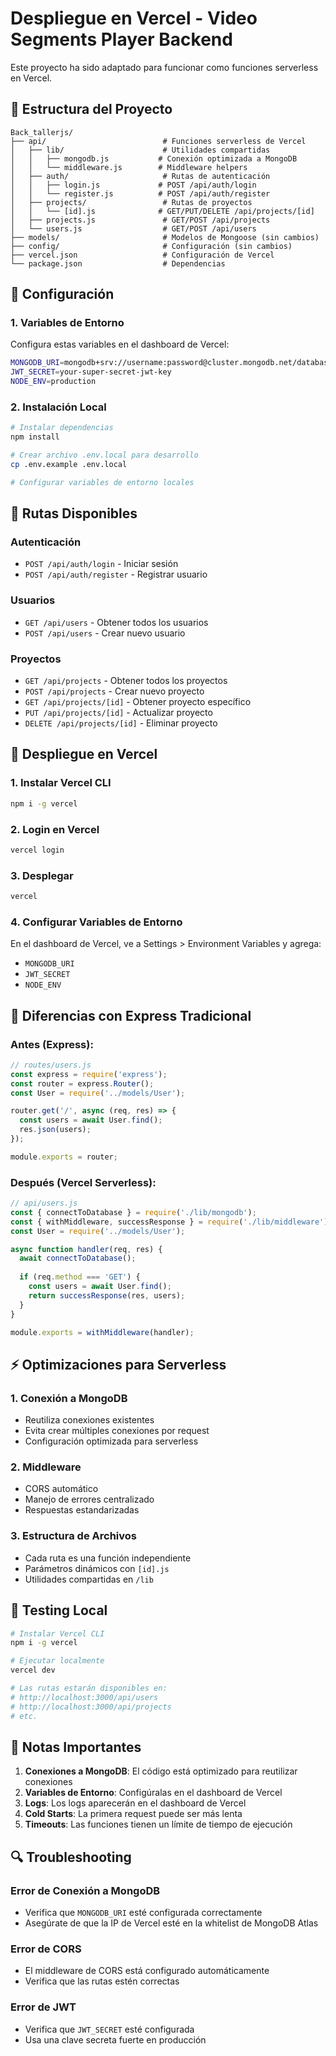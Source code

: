 # Despliegue en Vercel - Video Segments Player Backend

Este proyecto ha sido adaptado para funcionar como funciones serverless en Vercel.

## 🚀 Estructura del Proyecto

```
Back_tallerjs/
├── api/                          # Funciones serverless de Vercel
│   ├── lib/                      # Utilidades compartidas
│   │   ├── mongodb.js           # Conexión optimizada a MongoDB
│   │   └── middleware.js        # Middleware helpers
│   ├── auth/                     # Rutas de autenticación
│   │   ├── login.js             # POST /api/auth/login
│   │   └── register.js          # POST /api/auth/register
│   ├── projects/                 # Rutas de proyectos
│   │   └── [id].js              # GET/PUT/DELETE /api/projects/[id]
│   ├── projects.js               # GET/POST /api/projects
│   └── users.js                  # GET/POST /api/users
├── models/                       # Modelos de Mongoose (sin cambios)
├── config/                       # Configuración (sin cambios)
├── vercel.json                   # Configuración de Vercel
└── package.json                  # Dependencias
```

## 🔧 Configuración

### 1. Variables de Entorno

Configura estas variables en el dashboard de Vercel:

```bash
MONGODB_URI=mongodb+srv://username:password@cluster.mongodb.net/database
JWT_SECRET=your-super-secret-jwt-key
NODE_ENV=production
```

### 2. Instalación Local

```bash
# Instalar dependencias
npm install

# Crear archivo .env.local para desarrollo
cp .env.example .env.local

# Configurar variables de entorno locales
```

## 📡 Rutas Disponibles

### Autenticación
- `POST /api/auth/login` - Iniciar sesión
- `POST /api/auth/register` - Registrar usuario

### Usuarios
- `GET /api/users` - Obtener todos los usuarios
- `POST /api/users` - Crear nuevo usuario

### Proyectos
- `GET /api/projects` - Obtener todos los proyectos
- `POST /api/projects` - Crear nuevo proyecto
- `GET /api/projects/[id]` - Obtener proyecto específico
- `PUT /api/projects/[id]` - Actualizar proyecto
- `DELETE /api/projects/[id]` - Eliminar proyecto

## 🚀 Despliegue en Vercel

### 1. Instalar Vercel CLI
```bash
npm i -g vercel
```

### 2. Login en Vercel
```bash
vercel login
```

### 3. Desplegar
```bash
vercel
```

### 4. Configurar Variables de Entorno
En el dashboard de Vercel, ve a Settings > Environment Variables y agrega:
- `MONGODB_URI`
- `JWT_SECRET`
- `NODE_ENV`

## 🔄 Diferencias con Express Tradicional

### Antes (Express):
```javascript
// routes/users.js
const express = require('express');
const router = express.Router();
const User = require('../models/User');

router.get('/', async (req, res) => {
  const users = await User.find();
  res.json(users);
});

module.exports = router;
```

### Después (Vercel Serverless):
```javascript
// api/users.js
const { connectToDatabase } = require('./lib/mongodb');
const { withMiddleware, successResponse } = require('./lib/middleware');
const User = require('../models/User');

async function handler(req, res) {
  await connectToDatabase();
  
  if (req.method === 'GET') {
    const users = await User.find();
    return successResponse(res, users);
  }
}

module.exports = withMiddleware(handler);
```

## ⚡ Optimizaciones para Serverless

### 1. Conexión a MongoDB
- Reutiliza conexiones existentes
- Evita crear múltiples conexiones por request
- Configuración optimizada para serverless

### 2. Middleware
- CORS automático
- Manejo de errores centralizado
- Respuestas estandarizadas

### 3. Estructura de Archivos
- Cada ruta es una función independiente
- Parámetros dinámicos con `[id].js`
- Utilidades compartidas en `/lib`

## 🧪 Testing Local

```bash
# Instalar Vercel CLI
npm i -g vercel

# Ejecutar localmente
vercel dev

# Las rutas estarán disponibles en:
# http://localhost:3000/api/users
# http://localhost:3000/api/projects
# etc.
```

## 📝 Notas Importantes

1. **Conexiones a MongoDB**: El código está optimizado para reutilizar conexiones
2. **Variables de Entorno**: Configúralas en el dashboard de Vercel
3. **Logs**: Los logs aparecerán en el dashboard de Vercel
4. **Cold Starts**: La primera request puede ser más lenta
5. **Timeouts**: Las funciones tienen un límite de tiempo de ejecución

## 🔍 Troubleshooting

### Error de Conexión a MongoDB
- Verifica que `MONGODB_URI` esté configurada correctamente
- Asegúrate de que la IP de Vercel esté en la whitelist de MongoDB Atlas

### Error de CORS
- El middleware de CORS está configurado automáticamente
- Verifica que las rutas estén correctas

### Error de JWT
- Verifica que `JWT_SECRET` esté configurada
- Usa una clave secreta fuerte en producción 